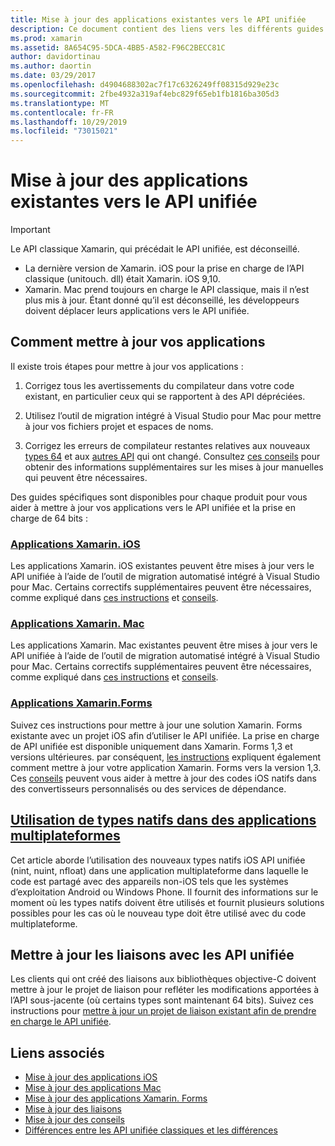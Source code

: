 ```yaml
---
title: Mise à jour des applications existantes vers le API unifiée
description: Ce document contient des liens vers les différents guides qui décrivent comment mettre à jour des applications Xamarin vers l’API unifiée. Il aborde les applications Xamarin. iOS, les applications Xamarin. Mac. Applications Xamarin. Forms, types natifs dans les applications multiplateforme et projets de liaison.
ms.prod: xamarin
ms.assetid: 8A654C95-5DCA-4BB5-A582-F96C2BECC81C
author: davidortinau
ms.author: daortin
ms.date: 03/29/2017
ms.openlocfilehash: d4904688302ac7f17c6326249ff08315d929e23c
ms.sourcegitcommit: 2fbe4932a319af4ebc829f65eb1fb1816ba305d3
ms.translationtype: MT
ms.contentlocale: fr-FR
ms.lasthandoff: 10/29/2019
ms.locfileid: "73015021"
---
```

# <a name="updating-existing-apps-to-the-unified-api"></a>Mise à jour des applications existantes vers le API unifiée

> [!IMPORTANT]
> Le API classique Xamarin, qui précédait le API unifiée, est déconseillé.
>
> - La dernière version de Xamarin. iOS pour la prise en charge de l’API classique (unitouch. dll) était Xamarin. iOS 9,10.
> - Xamarin. Mac prend toujours en charge le API classique, mais il n’est plus mis à jour. Étant donné qu’il est déconseillé, les développeurs doivent déplacer leurs applications vers le API unifiée.

## <a name="how-to-update-your-apps"></a>Comment mettre à jour vos applications

Il existe trois étapes pour mettre à jour vos applications :

1. Corrigez tous les avertissements du compilateur dans votre code existant, en particulier ceux qui se rapportent à des API dépréciées.

2. Utilisez l’outil de migration intégré à Visual Studio pour Mac pour mettre à jour vos fichiers projet et espaces de noms.

3. Corrigez les erreurs de compilateur restantes relatives aux nouveaux [types 64](~/cross-platform/macios/nativetypes.md) et aux [autres API](~/cross-platform/macios/unified/overview.md#deprecated-typos) qui ont changé. Consultez [ces conseils](~/cross-platform/macios/unified/updating-tips.md) pour obtenir des informations supplémentaires sur les mises à jour manuelles qui peuvent être nécessaires.

Des guides spécifiques sont disponibles pour chaque produit pour vous aider à mettre à jour vos applications vers le API unifiée et la prise en charge de 64 bits :

### <a name="xamarinios-appscross-platformmaciosunifiedupdating-ios-appsmd"></a>[Applications Xamarin. iOS](~/cross-platform/macios/unified/updating-ios-apps.md)

Les applications Xamarin. iOS existantes peuvent être mises à jour vers le API unifiée à l’aide de l’outil de migration automatisé intégré à Visual Studio pour Mac. Certains correctifs supplémentaires peuvent être nécessaires, comme expliqué dans [ces instructions](~/cross-platform/macios/unified/updating-ios-apps.md) et [conseils](~/cross-platform/macios/unified/updating-tips.md).

### <a name="xamarinmac-appscross-platformmaciosunifiedupdating-mac-appsmd"></a>[Applications Xamarin. Mac](~/cross-platform/macios/unified/updating-mac-apps.md)

Les applications Xamarin. Mac existantes peuvent être mises à jour vers le API unifiée à l’aide de l’outil de migration automatisé intégré à Visual Studio pour Mac. Certains correctifs supplémentaires peuvent être nécessaires, comme expliqué dans [ces instructions](~/cross-platform/macios/unified/updating-mac-apps.md) et [conseils](~/cross-platform/macios/unified/updating-tips.md).

### <a name="xamarinforms-appscross-platformmaciosunifiedupdating-xamarin-forms-appsmd"></a>[Applications Xamarin.Forms](~/cross-platform/macios/unified/updating-xamarin-forms-apps.md)

Suivez ces instructions pour mettre à jour une solution Xamarin. Forms existante avec un projet iOS afin d’utiliser le API unifiée. La prise en charge de API unifiée est disponible uniquement dans Xamarin. Forms 1,3 et versions ultérieures. par conséquent, [les instructions](~/cross-platform/macios/unified/updating-xamarin-forms-apps.md) expliquent également comment mettre à jour votre application Xamarin. Forms vers la version 1,3. Ces [conseils](~/cross-platform/macios/unified/updating-tips.md) peuvent vous aider à mettre à jour des codes iOS natifs dans des convertisseurs personnalisés ou des services de dépendance.

## <a name="working-with-native-types-in-cross-platform-appscross-platformmaciosnativetypesmd"></a>[Utilisation de types natifs dans des applications multiplateformes](~/cross-platform/macios/nativetypes.md)

Cet article aborde l’utilisation des nouveaux types natifs iOS API unifiée (nint, nuint, nfloat) dans une application multiplateforme dans laquelle le code est partagé avec des appareils non-iOS tels que les systèmes d’exploitation Android ou Windows Phone. Il fournit des informations sur le moment où les types natifs doivent être utilisés et fournit plusieurs solutions possibles pour les cas où le nouveau type doit être utilisé avec du code multiplateforme.

## <a name="update-bindings-to-the-unified-api"></a>Mettre à jour les liaisons avec les API unifiée

Les clients qui ont créé des liaisons aux bibliothèques objective-C doivent mettre à jour le projet de liaison pour refléter les modifications apportées à l’API sous-jacente (où certains types sont maintenant 64 bits).
Suivez ces instructions pour [mettre à jour un projet de liaison existant afin de prendre en charge le API unifiée](~/cross-platform/macios/unified/update-binding.md).

## <a name="related-links"></a>Liens associés

- [Mise à jour des applications iOS](~/cross-platform/macios/unified/updating-ios-apps.md)
- [Mise à jour des applications Mac](~/cross-platform/macios/unified/updating-mac-apps.md)
- [Mise à jour des applications Xamarin. Forms](~/cross-platform/macios/unified/updating-xamarin-forms-apps.md)
- [Mise à jour des liaisons](~/cross-platform/macios/unified/update-binding.md)
- [Mise à jour des conseils](~/cross-platform/macios/unified/updating-tips.md)
- [Différences entre les API unifiée classiques et les différences](https://github.com/xamarin/release-notes-archive/blob/master/release-notes/ios/api_changes/classic-vs-unified-8.6.0/index.md)
